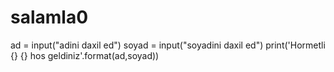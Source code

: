 # salamla0
ad = input("adini daxil ed")
soyad = input("soyadini daxil ed")
print('Hormetli {} {} hos geldiniz'.format(ad,soyad))
